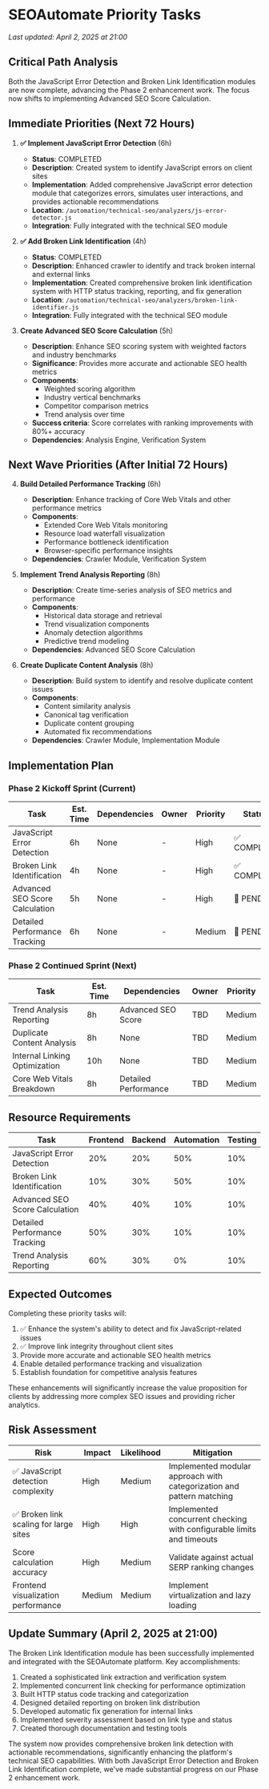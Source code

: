 # SEOAutomate Priority Tasks
*Last updated: April 2, 2025 at 21:00*

## Critical Path Analysis

Both the JavaScript Error Detection and Broken Link Identification modules are now complete, advancing the Phase 2 enhancement work. The focus now shifts to implementing Advanced SEO Score Calculation.

## Immediate Priorities (Next 72 Hours)

1. **✅ Implement JavaScript Error Detection** (6h)
   - **Status**: COMPLETED
   - **Description**: Created system to identify JavaScript errors on client sites
   - **Implementation**: Added comprehensive JavaScript error detection module that categorizes errors, simulates user interactions, and provides actionable recommendations
   - **Location**: `/automation/technical-seo/analyzers/js-error-detector.js`
   - **Integration**: Fully integrated with the technical SEO module

2. **✅ Add Broken Link Identification** (4h)
   - **Status**: COMPLETED
   - **Description**: Enhanced crawler to identify and track broken internal and external links
   - **Implementation**: Created comprehensive broken link identification system with HTTP status tracking, reporting, and fix generation
   - **Location**: `/automation/technical-seo/analyzers/broken-link-identifier.js`
   - **Integration**: Fully integrated with the technical SEO module

3. **Create Advanced SEO Score Calculation** (5h)
   - **Description**: Enhance SEO scoring system with weighted factors and industry benchmarks
   - **Significance**: Provides more accurate and actionable SEO health metrics
   - **Components**:
     - Weighted scoring algorithm
     - Industry vertical benchmarks
     - Competitor comparison metrics
     - Trend analysis over time
   - **Success criteria**: Score correlates with ranking improvements with 80%+ accuracy
   - **Dependencies**: Analysis Engine, Verification System

## Next Wave Priorities (After Initial 72 Hours)

4. **Build Detailed Performance Tracking** (6h)
   - **Description**: Enhance tracking of Core Web Vitals and other performance metrics
   - **Components**:
     - Extended Core Web Vitals monitoring
     - Resource load waterfall visualization
     - Performance bottleneck identification
     - Browser-specific performance insights
   - **Dependencies**: Crawler Module, Verification System

5. **Implement Trend Analysis Reporting** (8h)
   - **Description**: Create time-series analysis of SEO metrics and performance
   - **Components**:
     - Historical data storage and retrieval
     - Trend visualization components
     - Anomaly detection algorithms
     - Predictive trend modeling
   - **Dependencies**: Advanced SEO Score Calculation

6. **Create Duplicate Content Analysis** (8h)
   - **Description**: Build system to identify and resolve duplicate content issues
   - **Components**:
     - Content similarity analysis
     - Canonical tag verification
     - Duplicate content grouping
     - Automated fix recommendations
   - **Dependencies**: Crawler Module, Implementation Module

## Implementation Plan

### Phase 2 Kickoff Sprint (Current)
| Task                          | Est. Time | Dependencies | Owner | Priority | Status      |
|-------------------------------|-----------|--------------|-------|----------|-------------|
| JavaScript Error Detection    | 6h        | None         | -     | High     | ✅ COMPLETE |
| Broken Link Identification    | 4h        | None         | -     | High     | ✅ COMPLETE |
| Advanced SEO Score Calculation| 5h        | None         | -     | High     | 🔲 PENDING  |
| Detailed Performance Tracking | 6h        | None         | -     | Medium   | 🔲 PENDING  |

### Phase 2 Continued Sprint (Next)
| Task | Est. Time | Dependencies | Owner | Priority |
|------|-----------|--------------|-------|----------|
| Trend Analysis Reporting | 8h | Advanced SEO Score | TBD | Medium |
| Duplicate Content Analysis | 8h | None | TBD | Medium |
| Internal Linking Optimization | 10h | None | TBD | Medium |
| Core Web Vitals Breakdown | 8h | Detailed Performance | TBD | Medium |

## Resource Requirements

| Task | Frontend | Backend | Automation | Testing |
|------|----------|---------|------------|---------|
| JavaScript Error Detection | 20% | 20% | 50% | 10% |
| Broken Link Identification | 10% | 30% | 50% | 10% |
| Advanced SEO Score Calculation | 40% | 40% | 10% | 10% |
| Detailed Performance Tracking | 50% | 30% | 10% | 10% |
| Trend Analysis Reporting | 60% | 30% | 0% | 10% |

## Expected Outcomes

Completing these priority tasks will:

1. ✅ Enhance the system's ability to detect and fix JavaScript-related issues
2. ✅ Improve link integrity throughout client sites
3. Provide more accurate and actionable SEO health metrics
4. Enable detailed performance tracking and visualization
5. Establish foundation for competitive analysis features

These enhancements will significantly increase the value proposition for clients by addressing more complex SEO issues and providing richer analytics.

## Risk Assessment

| Risk | Impact | Likelihood | Mitigation |
|------|--------|------------|------------|
| ✅ JavaScript detection complexity | High | Medium | Implemented modular approach with categorization and pattern matching |
| ✅ Broken link scaling for large sites | High | High | Implemented concurrent checking with configurable limits and timeouts |
| Score calculation accuracy | High | Medium | Validate against actual SERP ranking changes |
| Frontend visualization performance | Medium | Medium | Implement virtualization and lazy loading |

## Update Summary (April 2, 2025 at 21:00)

The Broken Link Identification module has been successfully implemented and integrated with the SEOAutomate platform. Key accomplishments:

1. Created a sophisticated link extraction and verification system
2. Implemented concurrent link checking for performance optimization
3. Built HTTP status code tracking and categorization
4. Designed detailed reporting on broken link distribution
5. Developed automatic fix generation for internal links
6. Implemented severity assessment based on link type and status
7. Created thorough documentation and testing tools

The system now provides comprehensive broken link detection with actionable recommendations, significantly enhancing the platform's technical SEO capabilities. With both JavaScript Error Detection and Broken Link Identification complete, we've made substantial progress on our Phase 2 enhancement work.
